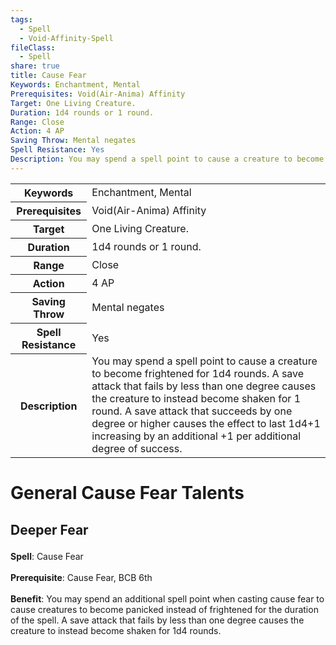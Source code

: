 ```yaml
---
tags:
  - Spell
  - Void-Affinity-Spell
fileClass:
  - Spell
share: true
title: Cause Fear
Keywords: Enchantment, Mental
Prerequisites: Void(Air-Anima) Affinity
Target: One Living Creature.
Duration: 1d4 rounds or 1 round.
Range: Close
Action: 4 AP
Saving Throw: Mental negates
Spell Resistance: Yes
Description: You may spend a spell point to cause a creature to become frightened for 1d4 rounds. A save attack that fails by less than one degree causes the creature to instead become shaken for 1 round. A save attack that succeeds by one degree or higher causes the effect to last 1d4+1 increasing by an additional +1 per additional degree of success.
---
```


<p><span style="overflow-x: auto;"><table><tbody><tr><th>Keywords</th><td>Enchantment, Mental</td></tr><tr><th>Prerequisites</th><td>Void(Air-Anima) Affinity</td></tr><tr><th>Target</th><td>One Living Creature.</td></tr><tr><th>Duration</th><td>1d4 rounds or 1 round.</td></tr><tr><th>Range</th><td>Close</td></tr><tr><th>Action</th><td>4 AP</td></tr><tr><th>Saving Throw</th><td>Mental negates</td></tr><tr><th>Spell Resistance</th><td>Yes</td></tr><tr><th>Description</th><td>You may spend a spell point to cause a creature to become frightened for 1d4 rounds. A save attack that fails by less than one degree causes the creature to instead become shaken for 1 round. A save attack that succeeds by one degree or higher causes the effect to last 1d4+1 increasing by an additional +1 per additional degree of success.</td></tr></tbody></table></span></p><h1><span><p>General Cause Fear Talents</p></span></h1><h2><span><p>Deeper Fear</p></span></h2><p><span><p><b>Spell</b>:    Cause Fear<br><br><b>Prerequisite</b>:    Cause Fear, BCB 6th<br><br><b>Benefit</b>:    You may spend an additional spell point when casting cause fear to cause creatures to become panicked instead of frightened for the duration of the spell. A save attack that fails by less than one degree causes the creature to instead become shaken for 1d4 rounds.<br><br></p></span></p>